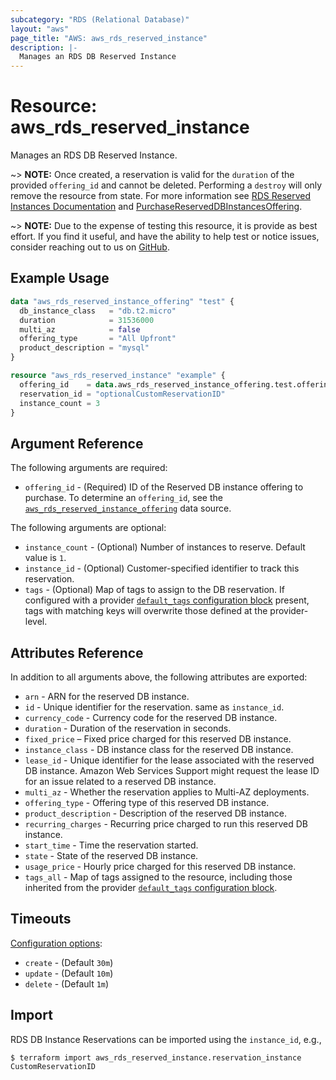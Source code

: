 ```yaml
---
subcategory: "RDS (Relational Database)"
layout: "aws"
page_title: "AWS: aws_rds_reserved_instance"
description: |-
  Manages an RDS DB Reserved Instance
---
```


# Resource: aws_rds_reserved_instance

Manages an RDS DB Reserved Instance.

~> **NOTE:** Once created, a reservation is valid for the `duration` of the provided `offering_id` and cannot be deleted. Performing a `destroy` will only remove the resource from state. For more information see [RDS Reserved Instances Documentation](https://aws.amazon.com/rds/reserved-instances/) and [PurchaseReservedDBInstancesOffering](https://docs.aws.amazon.com/AmazonRDS/latest/APIReference/API_PurchaseReservedDBInstancesOffering.html).

~> **NOTE:** Due to the expense of testing this resource, it is provide as best effort. If you find it useful, and have the ability to help test or notice issues, consider reaching out to us on [GitHub](https://github.com/hashicorp/terraform-provider-aws).

## Example Usage

```terraform
data "aws_rds_reserved_instance_offering" "test" {
  db_instance_class   = "db.t2.micro"
  duration            = 31536000
  multi_az            = false
  offering_type       = "All Upfront"
  product_description = "mysql"
}

resource "aws_rds_reserved_instance" "example" {
  offering_id    = data.aws_rds_reserved_instance_offering.test.offering_id
  reservation_id = "optionalCustomReservationID"
  instance_count = 3
}
```

## Argument Reference

The following arguments are required:

* `offering_id` - (Required) ID of the Reserved DB instance offering to purchase. To determine an `offering_id`, see the [`aws_rds_reserved_instance_offering`](/docs/providers/aws/r/rds_reserved_instance_offering.html) data source.

The following arguments are optional:

* `instance_count` - (Optional) Number of instances to reserve. Default value is `1`.
* `instance_id` - (Optional) Customer-specified identifier to track this reservation.
* `tags` - (Optional) Map of tags to assign to the DB reservation. If configured with a provider [`default_tags` configuration block](/docs/providers/aws/index.html#default_tags-configuration-block) present, tags with matching keys will overwrite those defined at the provider-level.

## Attributes Reference

In addition to all arguments above, the following attributes are exported:

* `arn` - ARN for the reserved DB instance.
* `id` - Unique identifier for the reservation. same as `instance_id`.
* `currency_code` - Currency code for the reserved DB instance.
* `duration` - Duration of the reservation in seconds.
* `fixed_price` – Fixed price charged for this reserved DB instance.
* `instance_class` - DB instance class for the reserved DB instance.
* `lease_id` - Unique identifier for the lease associated with the reserved DB instance. Amazon Web Services Support might request the lease ID for an issue related to a reserved DB instance.
* `multi_az` - Whether the reservation applies to Multi-AZ deployments.
* `offering_type` - Offering type of this reserved DB instance.
* `product_description` - Description of the reserved DB instance.
* `recurring_charges` - Recurring price charged to run this reserved DB instance.
* `start_time` - Time the reservation started.
* `state` - State of the reserved DB instance.
* `usage_price` - Hourly price charged for this reserved DB instance.
* `tags_all` - Map of tags assigned to the resource, including those inherited from the provider [`default_tags` configuration block](https://registry.terraform.io/providers/hashicorp/aws/latest/docs#default_tags-configuration-block).

## Timeouts

[Configuration options](https://www.terraform.io/docs/configuration/blocks/resources/syntax.html#operation-timeouts):

- `create` - (Default `30m`)
- `update` - (Default `10m`)
- `delete` - (Default `1m`)

## Import

RDS DB Instance Reservations can be imported using the `instance_id`, e.g.,

```
$ terraform import aws_rds_reserved_instance.reservation_instance CustomReservationID
```
